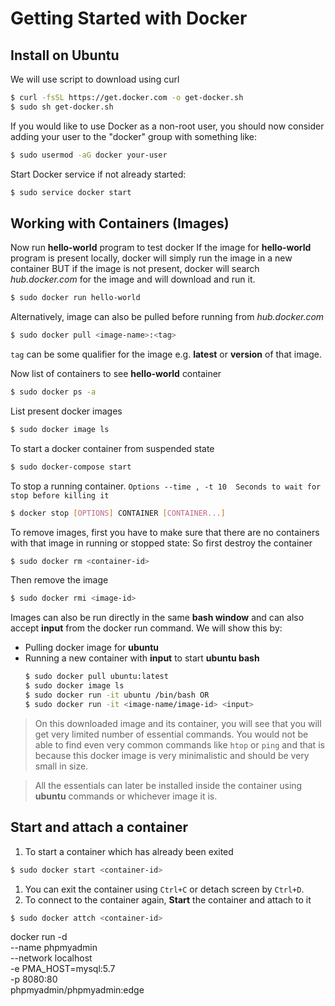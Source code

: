 # Getting Started with Docker

## Install on Ubuntu
We will use script to download using curl
```bash
$ curl -fsSL https://get.docker.com -o get-docker.sh
$ sudo sh get-docker.sh
```

If you would like to use Docker as a non-root user, you should now consider
adding your user to the "docker" group with something like:
```bash
$ sudo usermod -aG docker your-user
```

Start Docker service if not already started:
```bash
$ sudo service docker start
```


## Working with Containers (Images)

Now run __hello-world__ program to test docker
If the image for __hello-world__ program is present locally, docker will simply run the image in a new container BUT if the image is not present, docker will search *hub.docker.com* for the image and will download and run it.
```bash
$ sudo docker run hello-world
```
Alternatively, image can also be pulled before running from *hub.docker.com*
```bash
$ sudo docker pull <image-name>:<tag>
```
`tag` can be some qualifier for the image e.g. __latest__ or __version__ of that image.

Now list of containers to see __hello-world__ container
```bash
$ sudo docker ps -a
```

List present docker images
```bash
$ sudo docker image ls
```

To start a docker container from suspended state
```bash
$ sudo docker-compose start
```

To stop a running container.
`Options
--time , -t	10	Seconds to wait for stop before killing it`
```bash
$ docker stop [OPTIONS] CONTAINER [CONTAINER...]
```

To remove images, first you have to make sure that there are no containers with that image in running or stopped state:
So first destroy the container
```bash
$ sudo docker rm <container-id>
```
Then remove the image
```bash
$ sudo docker rmi <image-id>
```

Images can also be run directly in the same __bash window__ and can also accept __input__ from the docker run command. We will show this by:

* Pulling docker image for __ubuntu__
* Running a new container with __input__ to start __ubuntu bash__
    ```bash
    $ sudo docker pull ubuntu:latest
    $ sudo docker image ls
    $ sudo docker run -it ubuntu /bin/bash OR
    $ sudo docker run -it <image-name/image-id> <input>
    ```
> On this downloaded image and its container, you will see that you will get very limited number of essential commands. You would not be able to find even very common commands like `htop` or `ping` and that is because this docker image is very minimalistic and should be very small in size.

> All the essentials can later be installed inside the container using __ubuntu__ commands or whichever image it is.

## Start and attach a container
1. To start a container which has already been exited
```bash
$ sudo docker start <container-id>
```
1. You can exit the container using `Ctrl+C` or detach screen by `Ctrl+D`.
1. To connect to the container again, __Start__ the container and attach to it
```bash
$ sudo docker attch <container-id>
```

docker run -d \
    --name phpmyadmin \
    --network localhost \
    -e PMA_HOST=mysql:5.7 \
    -p 8080:80 \
    phpmyadmin/phpmyadmin:edge